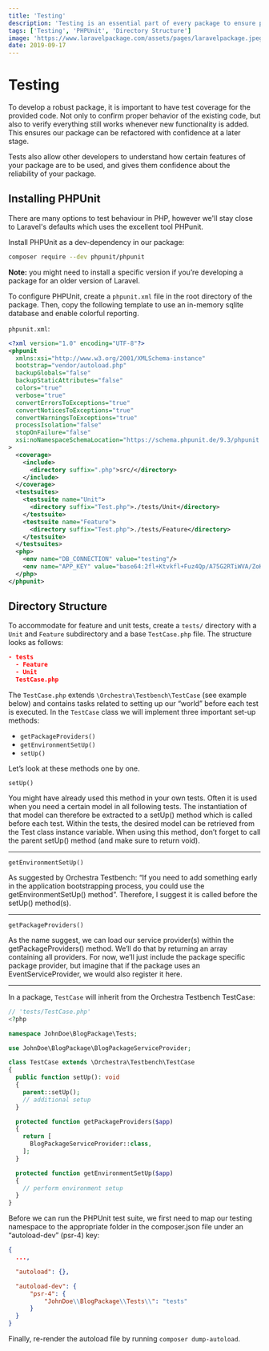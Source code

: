```yaml
---
title: 'Testing'
description: 'Testing is an essential part of every package to ensure proper behaviour and allow refactoring with confidence. This section explains how to initially setup testing using PHPUnit to create robust packages.'
tags: ['Testing', 'PHPUnit', 'Directory Structure']
image: 'https://www.laravelpackage.com/assets/pages/laravelpackage.jpeg'
date: 2019-09-17
---
```


# Testing

To develop a robust package, it is important to have test coverage for the provided code.
Not only to confirm proper behavior of the existing code, but also to verify everything still works whenever new functionality is added.
This ensures our package can be refactored with confidence at a later stage.

Tests also allow other developers to understand how certain features of your package are to be used, and gives them confidence about the reliability of your package.

## Installing PHPUnit

There are many options to test behaviour in PHP, however we'll stay close to Laravel's defaults which uses the excellent tool PHPunit.

Install PHPUnit as a dev-dependency in our package:

```bash
composer require --dev phpunit/phpunit
```

**Note:** you might need to install a specific version if you’re developing a package for an older version of Laravel.

To configure PHPUnit, create a `phpunit.xml` file in the root directory of the package.
Then, copy the following template to use an in-memory sqlite database and enable colorful reporting.

`phpunit.xml`:

```xml
<?xml version="1.0" encoding="UTF-8"?>
<phpunit
  xmlns:xsi="http://www.w3.org/2001/XMLSchema-instance"
  bootstrap="vendor/autoload.php"
  backupGlobals="false"
  backupStaticAttributes="false"
  colors="true"
  verbose="true"
  convertErrorsToExceptions="true"
  convertNoticesToExceptions="true"
  convertWarningsToExceptions="true"
  processIsolation="false"
  stopOnFailure="false"
  xsi:noNamespaceSchemaLocation="https://schema.phpunit.de/9.3/phpunit.xsd"
>
  <coverage>
    <include>
      <directory suffix=".php">src/</directory>
    </include>
  </coverage>
  <testsuites>
    <testsuite name="Unit">
      <directory suffix="Test.php">./tests/Unit</directory>
    </testsuite>
    <testsuite name="Feature">
      <directory suffix="Test.php">./tests/Feature</directory>
    </testsuite>
  </testsuites>
  <php>
    <env name="DB_CONNECTION" value="testing"/>
    <env name="APP_KEY" value="base64:2fl+Ktvkfl+Fuz4Qp/A75G2RTiWVA/ZoKZvp6fiiM10="/>
  </php>
</phpunit>
```

## Directory Structure

To accommodate for feature and unit tests, create a `tests/` directory with a `Unit` and `Feature` subdirectory and a base `TestCase.php` file. The structure looks as follows:

```json
- tests
  - Feature
  - Unit
  TestCase.php
```

The `TestCase.php` extends `\Orchestra\Testbench\TestCase` (see example below) and contains tasks related to setting up our “world” before each test is executed. In the `TestCase` class we will implement three important set-up methods:

- `getPackageProviders()`
- `getEnvironmentSetUp()`
- `setUp()`

Let’s look at these methods one by one.

`setUp()`

You might have already used this method in your own tests. Often it is used when you need a certain model in all following tests. The instantiation of that model can therefore be extracted to a setUp() method which is called before each test. Within the tests, the desired model can be retrieved from the Test class instance variable. When using this method, don’t forget to call the parent setUp() method (and make sure to return void).

---

`getEnvironmentSetUp()`

As suggested by Orchestra Testbench: “If you need to add something early in the application bootstrapping process, you could use the getEnvironmentSetUp() method”. Therefore, I suggest it is called before the setUp() method(s).

---

`getPackageProviders()`

As the name suggest, we can load our service provider(s) within the getPackageProviders() method. We’ll do that by returning an array containing all providers. For now, we’ll just include the package specific package provider, but imagine that if the package uses an EventServiceProvider, we would also register it here.

---

In a package, `TestCase` will inherit from the Orchestra Testbench TestCase:

```php
// 'tests/TestCase.php'
<?php

namespace JohnDoe\BlogPackage\Tests;

use JohnDoe\BlogPackage\BlogPackageServiceProvider;

class TestCase extends \Orchestra\Testbench\TestCase
{
  public function setUp(): void
  {
    parent::setUp();
    // additional setup
  }

  protected function getPackageProviders($app)
  {
    return [
      BlogPackageServiceProvider::class,
    ];
  }

  protected function getEnvironmentSetUp($app)
  {
    // perform environment setup
  }
}
```

Before we can run the PHPUnit test suite, we first need to map our testing namespace to the appropriate folder in the composer.json file under an “autoload-dev” (psr-4) key:

```json
{
  ...,

  "autoload": {},

  "autoload-dev": {
      "psr-4": {
          "JohnDoe\\BlogPackage\\Tests\\": "tests"
      }
  }
}
```

Finally, re-render the autoload file by running `composer dump-autoload`.
